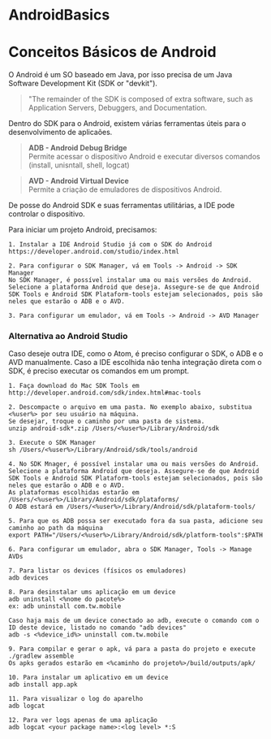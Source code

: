 # AndroidBasics
<h1>Conceitos Básicos de Android</h1>
O Android é um SO baseado em Java, por isso precisa de um Java Software Development Kit (SDK or "devkit").

<blockquote>"The remainder of the SDK is composed of extra software, such as Application Servers, Debuggers, and Documentation.</blockquote>
    
Dentro do SDK para o Android, existem várias ferramentas úteis para o desenvolvimento de aplicaões.
      
<blockquote>
<b>ADB - Android Debug Bridge</b><br>
Permite acessar o dispositivo Android e executar diversos comandos (install, unisntall, shell, logcat)
</blockquote>
<blockquote>      
<b>AVD - Android Virtual Device</b><br>
Permite a criação de emuladores de dispositivos Android.
</blockquote>

De posse do Android SDK e suas ferramentas utilitárias, a IDE pode controlar o dispositivo.

Para iniciar um projeto Android, precisamos:

    1. Instalar a IDE Android Studio já com o SDK do Android
    https://developer.android.com/studio/index.html
    
    2. Para configurar o SDK Manager, vá em Tools -> Android -> SDK Manager
    No SDK Manager, é possível instalar uma ou mais versões do Android.
    Selecione a plataforma Android que deseja. Assegure-se de que Android SDK Tools e Android SDK Plataform-tools estejam selecionados, pois são neles que estarão o ADB e o AVD.
    
    3. Para configurar um emulador, vá em Tools -> Android -> AVD Manager

<h3>Alternativa ao Android Studio</h3>
Caso deseje outra IDE, como o Atom, é preciso configurar o SDK, o ADB e o AVD manualmente.
Caso a IDE escolhida não tenha integração direta com o SDK, é preciso executar os comandos em um prompt.

    1. Faça download do Mac SDK Tools em http://developer.android.com/sdk/index.html#mac-tools
    
    2. Descompacte o arquivo em uma pasta. No exemplo abaixo, substitua <%user%> por seu usuário na máquina. 
    Se desejar, troque o caminho por uma pasta de sistema.
    unzip android-sdk*.zip /Users/<%user%>/Library/Android/sdk
    
    3. Execute o SDK Manager
    sh /Users/<%user%>/Library/Android/sdk/tools/android
    
    4. No SDK Mnager, é possível instalar uma ou mais versões do Android. Selecione a plataforma Android que deseja. Assegure-se de que Android SDK Tools e Android SDK Plataform-tools estejam selecionados, pois são neles que estarão o ADB e o AVD.
    As plataformas escolhidas estarão em /Users/<%user%>/Library/Android/sdk/plataforms/
    O ADB estará em /Users/<%user%>/Library/Android/sdk/plataform-tools/
    
    5. Para que os ADB possa ser executado fora da sua pasta, adicione seu caminho ao path da máquina  
    export PATH="/Users/<%user%>/Library/Android/sdk/platform-tools":$PATH
    
    6. Para configurar um emulador, abra o SDK Manager, Tools -> Manage AVDs
    
    7. Para listar os devices (físicos os emuladores)
    adb devices
    
    8. Para desinstalar ums aplicação em um device
    adb uninstall <%nome do pacote%>
    ex: adb uninstall com.tw.mobile
    
    Caso haja mais de um device conectado ao adb, execute o comando com o ID deste device, listado no comando "adb devices"
    adb -s <%device_id%> uninstall com.tw.mobile
    
    9. Para compilar e gerar o apk, vá para a pasta do projeto e execute
    ./gradlew assemble
    Os apks gerados estarão em <%caminho do projeto%>/build/outputs/apk/
    
    10. Para instalar um aplicativo em um device
    adb install app.apk
    
    11. Para visualizar o log do aparelho
    adb logcat
    
    12. Para ver logs apenas de uma aplicação
    adb logcat <your package name>:<log level> *:S
